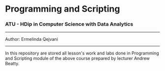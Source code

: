 # Programming and Scripting 
### ATU - HDip in Computer Science with Data Analytics
***
Author: Ermelinda Qejvani

***
In this repository are stored all lesson's work and labs done in Programming and Scripting module of the above course prepared by lecturer Andrew Beatty.

